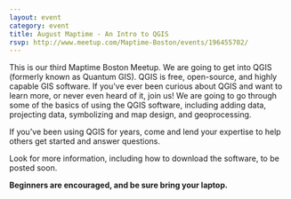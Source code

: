 ```yaml
---
layout: event
category: event
title: August Maptime - An Intro to QGIS
rsvp: http://www.meetup.com/Maptime-Boston/events/196455702/
---
```


This is our third Maptime Boston Meetup. We are going to get into QGIS (formerly known as Quantum GIS). QGIS is free, open-source, and highly capable GIS software. If you've ever been curious about QGIS and want to learn more, or never even heard of it, join us! We are going to go through some of the basics of using the QGIS software, including adding data, projecting data, symbolizing and map design, and geoprocessing.

If you've been using QGIS for years, come and lend your expertise to help others get started and answer questions. 

Look for more information, including how to download the software, to be posted soon.

**Beginners are encouraged, and be sure bring your laptop.**